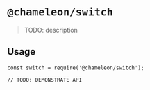 # `@chameleon/switch`

> TODO: description

## Usage

```
const switch = require('@chameleon/switch');

// TODO: DEMONSTRATE API
```
